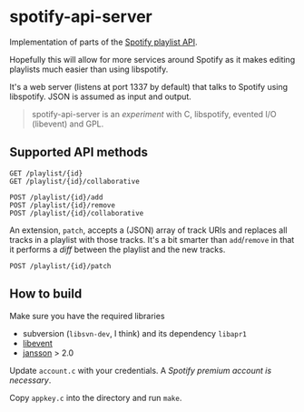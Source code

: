 # spotify-api-server

Implementation of parts of the [Spotify playlist API](https://github.com/spotify/playlist-api).

Hopefully this will allow for more services around Spotify as it makes editing playlists much easier than using libspotify.

It's a web server (listens at port 1337 by default) that talks to Spotify using libspotify. JSON is assumed as input and output.

> spotify-api-server is an *experiment* with C, libspotify, evented I/O (libevent) and GPL.


## Supported API methods

    GET /playlist/{id}
    GET /playlist/{id}/collaborative

    POST /playlist/{id}/add
    POST /playlist/{id}/remove
    POST /playlist/{id}/collaborative

An extension, `patch`, accepts a (JSON) array of track URIs and replaces all tracks in a playlist with those tracks. It's a bit smarter than `add`/`remove` in that it performs a *diff* between the playlist and the new tracks.

    POST /playlist/{id}/patch


## How to build

Make sure you have the required libraries

* subversion (`libsvn-dev`, I think) and its dependency `libapr1`
* [libevent](http://monkey.org/~provos/libevent/)
* [jansson](http://www.digip.org/jansson/) > 2.0

Update `account.c` with your credentials. A *Spotify premium account is necessary*.

Copy `appkey.c` into the directory and run `make`.
